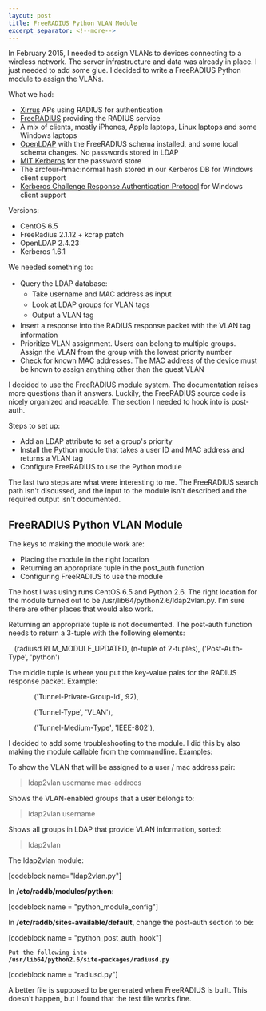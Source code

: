 ```yaml
---
layout: post
title: FreeRADIUS Python VLAN Module
excerpt_separator: <!--more-->
---
```


In February 2015, I needed to assign VLANs to devices connecting to a wireless network. The server infrastructure and data was already in place. I just needed to add some glue. I decided to write a FreeRADIUS Python module to assign the VLANs.
<!--more-->
What we had:
<ul>
	<li><a href="http://www.xirrus.com/">Xirrus</a> APs using RADIUS for authentication</li>
	<li><a title="FreeRADIUS" href="http://freeradius.org">FreeRADIUS</a> providing the RADIUS service</li>
	<li>A mix of clients, mostly iPhones, Apple laptops, Linux laptops and some Windows laptops</li>
	<li><a title="OpenLDAP" href="http://www.openldap.org/OpenLDAP">OpenLDAP</a> with the FreeRADIUS schema installed, and some local schema changes. No passwords stored in LDAP</li>
	<li><a title="MIT Kerberos" href="http://web.mit.edu/kerberos">MIT Kerberos</a> for the password store</li>
	<li>The arcfour-hmac:normal hash stored in our Kerberos DB for Windows client support</li>
	<li><a title="KCRAP" href="http://http://www.spock.org/kcrap/">Kerberos Challenge Response Authentication Protocol</a> for Windows client support</li>
</ul>
Versions:
<ul>
	<li>CentOS 6.5</li>
	<li>FreeRadius 2.1.12 + kcrap patch</li>
	<li>OpenLDAP 2.4.23</li>
	<li>Kerberos 1.6.1</li>
</ul>
We needed something to:
<ul>
	<li><span style="line-height: 1.5">Query the LDAP database:</span>
<ul>
	<li><span style="line-height: 1.5">Take username and MAC address as input</span></li>
	<li><span style="line-height: 1.5">Look at LDAP groups for VLAN tags</span></li>
	<li><span style="line-height: 1.5">Output a VLAN tag</span></li>
</ul>
</li>
	<li><span style="line-height: 1.5">Insert a response into the RADIUS response packet with the VLAN tag information</span></li>
	<li>Prioritize VLAN assignment. Users can belong to multiple groups. Assign the VLAN from the group with the lowest priority number</li>
	<li>Check for known MAC addresses. The MAC address of the device must be known to assign anything other than the guest VLAN</li>
</ul>
I decided to use the FreeRADIUS module system. The documentation raises more questions than it answers. Luckily, the FreeRADIUS source code is nicely organized and readable. The section I needed to hook into is post-auth.

Steps to set up:
<ul>
	<li>Add an LDAP attribute to set a group's priority</li>
	<li>Install the Python module that takes a user ID and MAC address and returns a VLAN tag</li>
	<li>Configure FreeRADIUS to use the Python module</li>
</ul>
The last two steps are what were interesting to me. The FreeRADIUS search path isn't discussed, and the input to the module isn't described and the required output isn't documented.
<h2>FreeRADIUS Python VLAN Module</h2>
The keys to making the module work are:
<ul>
	<li>Placing the module in the right location</li>
	<li>Returning an appropriate tuple in the post_auth function</li>
	<li>Configuring FreeRADIUS to use the module</li>
</ul>
The host I was using runs CentOS 6.5 and Python 2.6. The right location for the module turned out to be /usr/lib64/python2.6/ldap2vlan.py. I'm sure there are other places that would also work.

Returning an appropriate tuple is not documented. The post-auth function needs to return a 3-tuple with the following elements:
<p class="p1"><span class="s1"><span class="Apple-converted-space">   (</span>radiusd.RLM_MODULE_UPDATED, (n-tuple of 2-tuples), ('Post-Auth-Type', 'python')</span></p>
<p class="p1">The middle tuple is where you put the key-value pairs for the RADIUS response packet. Example:</p>
<p class="p1">             ('Tunnel-Private-Group-Id', 92),</p>
<p class="p1"><span class="s1"><span class="Apple-converted-space">             </span>('Tunnel-Type', 'VLAN'),</span></p>
<p class="p1"><span class="s1"><span class="Apple-converted-space">             </span>('Tunnel-Medium-Type', 'IEEE-802'),</span></p>
<p class="p1">I decided to add some troubleshooting to the module. I did this by also making the module callable from the commandline. Examples:</p>
<p class="p1">To show the VLAN that will be assigned to a user / mac address pair:</p>

<blockquote>ldap2vlan username mac-addrees</blockquote>
Shows the VLAN-enabled groups that a user belongs to:
<blockquote>ldap2vlan username</blockquote>
Shows all groups in LDAP that provide VLAN information, sorted:
<blockquote>ldap2vlan</blockquote>
The ldap2vlan module:

[codeblock name="ldap2vlan.py"]

In <strong> /etc/raddb/modules/python</strong>:

[codeblock name = "python_module_config"]

In <strong>/etc/raddb/sites-available/default</strong>, change the post-auth section to be:

[codeblock name = "python_post_auth_hook"]

<code>Put the following into <strong>/usr/lib64/python2.6/site-packages/radiusd.py</strong>
</code>

[codeblock name = "radiusd.py"]

A better file is supposed to be generated when FreeRADIUS is built. This doesn't happen, but I found that the test file works fine.
